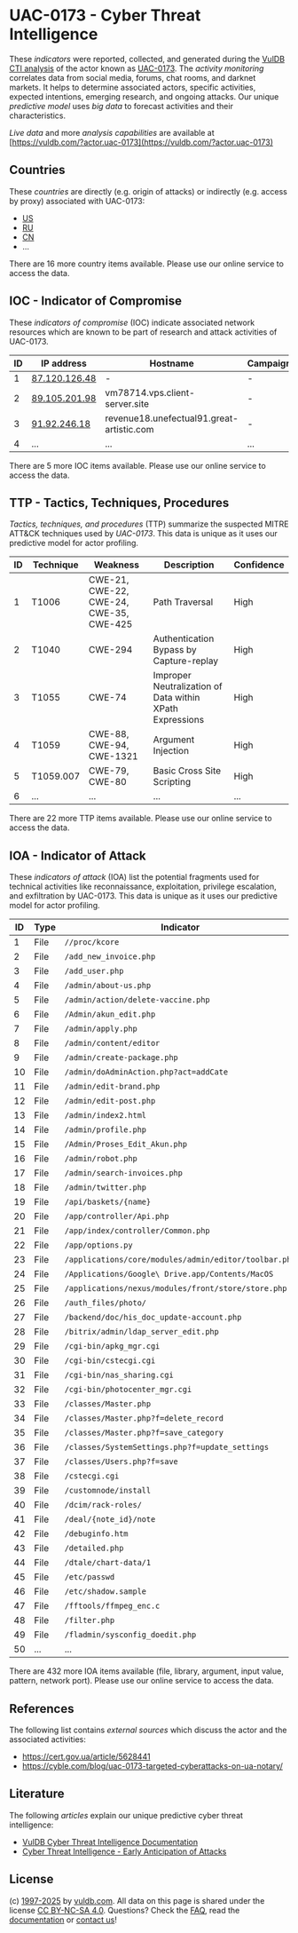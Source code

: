 # UAC-0173 - Cyber Threat Intelligence

These _indicators_ were reported, collected, and generated during the [VulDB CTI analysis](https://vuldb.com/?kb.cti) of the actor known as [UAC-0173](https://vuldb.com/?actor.uac-0173). The _activity monitoring_ correlates data from social media, forums, chat rooms, and darknet markets. It helps to determine associated actors, specific activities, expected intentions, emerging research, and ongoing attacks. Our unique _predictive model_ uses _big data_ to forecast activities and their characteristics.

_Live data_ and more _analysis capabilities_ are available at [https://vuldb.com/?actor.uac-0173](https://vuldb.com/?actor.uac-0173)

## Countries

These _countries_ are directly (e.g. origin of attacks) or indirectly (e.g. access by proxy) associated with UAC-0173:

* [US](https://vuldb.com/?country.us)
* [RU](https://vuldb.com/?country.ru)
* [CN](https://vuldb.com/?country.cn)
* ...

There are 16 more country items available. Please use our online service to access the data.

## IOC - Indicator of Compromise

These _indicators of compromise_ (IOC) indicate associated network resources which are known to be part of research and attack activities of UAC-0173.

ID | IP address | Hostname | Campaign | Confidence
-- | ---------- | -------- | -------- | ----------
1 | [87.120.126.48](https://vuldb.com/?ip.87.120.126.48) | - | - | High
2 | [89.105.201.98](https://vuldb.com/?ip.89.105.201.98) | vm78714.vps.client-server.site | - | High
3 | [91.92.246.18](https://vuldb.com/?ip.91.92.246.18) | revenue18.unefectual91.great-artistic.com | - | High
4 | ... | ... | ... | ...

There are 5 more IOC items available. Please use our online service to access the data.

## TTP - Tactics, Techniques, Procedures

_Tactics, techniques, and procedures_ (TTP) summarize the suspected MITRE ATT&CK techniques used by _UAC-0173_. This data is unique as it uses our predictive model for actor profiling.

ID | Technique | Weakness | Description | Confidence
-- | --------- | -------- | ----------- | ----------
1 | T1006 | CWE-21, CWE-22, CWE-24, CWE-35, CWE-425 | Path Traversal | High
2 | T1040 | CWE-294 | Authentication Bypass by Capture-replay | High
3 | T1055 | CWE-74 | Improper Neutralization of Data within XPath Expressions | High
4 | T1059 | CWE-88, CWE-94, CWE-1321 | Argument Injection | High
5 | T1059.007 | CWE-79, CWE-80 | Basic Cross Site Scripting | High
6 | ... | ... | ... | ...

There are 22 more TTP items available. Please use our online service to access the data.

## IOA - Indicator of Attack

These _indicators of attack_ (IOA) list the potential fragments used for technical activities like reconnaissance, exploitation, privilege escalation, and exfiltration by UAC-0173. This data is unique as it uses our predictive model for actor profiling.

ID | Type | Indicator | Confidence
-- | ---- | --------- | ----------
1 | File | `//proc/kcore` | Medium
2 | File | `/add_new_invoice.php` | High
3 | File | `/add_user.php` | High
4 | File | `/admin/about-us.php` | High
5 | File | `/admin/action/delete-vaccine.php` | High
6 | File | `/Admin/akun_edit.php` | High
7 | File | `/admin/apply.php` | High
8 | File | `/admin/content/editor` | High
9 | File | `/admin/create-package.php` | High
10 | File | `/admin/doAdminAction.php?act=addCate` | High
11 | File | `/admin/edit-brand.php` | High
12 | File | `/admin/edit-post.php` | High
13 | File | `/admin/index2.html` | High
14 | File | `/admin/profile.php` | High
15 | File | `/Admin/Proses_Edit_Akun.php` | High
16 | File | `/admin/robot.php` | High
17 | File | `/admin/search-invoices.php` | High
18 | File | `/admin/twitter.php` | High
19 | File | `/api/baskets/{name}` | High
20 | File | `/app/controller/Api.php` | High
21 | File | `/app/index/controller/Common.php` | High
22 | File | `/app/options.py` | High
23 | File | `/applications/core/modules/admin/editor/toolbar.php` | High
24 | File | `/Applications/Google\ Drive.app/Contents/MacOS` | High
25 | File | `/applications/nexus/modules/front/store/store.php` | High
26 | File | `/auth_files/photo/` | High
27 | File | `/backend/doc/his_doc_update-account.php` | High
28 | File | `/bitrix/admin/ldap_server_edit.php` | High
29 | File | `/cgi-bin/apkg_mgr.cgi` | High
30 | File | `/cgi-bin/cstecgi.cgi` | High
31 | File | `/cgi-bin/nas_sharing.cgi` | High
32 | File | `/cgi-bin/photocenter_mgr.cgi` | High
33 | File | `/classes/Master.php` | High
34 | File | `/classes/Master.php?f=delete_record` | High
35 | File | `/classes/Master.php?f=save_category` | High
36 | File | `/classes/SystemSettings.php?f=update_settings` | High
37 | File | `/classes/Users.php?f=save` | High
38 | File | `/cstecgi.cgi` | Medium
39 | File | `/customnode/install` | High
40 | File | `/dcim/rack-roles/` | High
41 | File | `/deal/{note_id}/note` | High
42 | File | `/debuginfo.htm` | High
43 | File | `/detailed.php` | High
44 | File | `/dtale/chart-data/1` | High
45 | File | `/etc/passwd` | Medium
46 | File | `/etc/shadow.sample` | High
47 | File | `/fftools/ffmpeg_enc.c` | High
48 | File | `/filter.php` | Medium
49 | File | `/fladmin/sysconfig_doedit.php` | High
50 | ... | ... | ...

There are 432 more IOA items available (file, library, argument, input value, pattern, network port). Please use our online service to access the data.

## References

The following list contains _external sources_ which discuss the actor and the associated activities:

* https://cert.gov.ua/article/5628441
* https://cyble.com/blog/uac-0173-targeted-cyberattacks-on-ua-notary/

## Literature

The following _articles_ explain our unique predictive cyber threat intelligence:

* [VulDB Cyber Threat Intelligence Documentation](https://vuldb.com/?kb.cti)
* [Cyber Threat Intelligence - Early Anticipation of Attacks](https://www.scip.ch/en/?labs.20201022)

## License

(c) [1997-2025](https://vuldb.com/?kb.changelog) by [vuldb.com](https://vuldb.com/?kb.about). All data on this page is shared under the license [CC BY-NC-SA 4.0](https://creativecommons.org/licenses/by-nc-sa/4.0/). Questions? Check the [FAQ](https://vuldb.com/?kb.faq), read the [documentation](https://vuldb.com/?kb) or [contact us](https://vuldb.com/?contact)!
